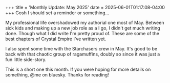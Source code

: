 +++
title = 'Monthly Update: May 2025'
date = 2025-06-01T01:17:08-04:00
+++
Gosh I should set a reminder or something...

My professional life overshadowed my authorial one most of May. Between sick kids and making up a new job role as a I go, I didn't get much writing done. Though what I did write I'm pretty proud of. These are some of the best chapters of Crystal Empire I've written yet.

I also spent some time with the Starchasers crew in May. It's good to be back with that chaotic group of ragamuffins, doubly so since it was just a fun little side-story.

This is a short one this month. If you were hoping for more details on something, @me on bluesky. Thanks for reading!